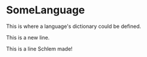 # SomeLanguage

This is where a language's dictionary could be defined.

This is a new line.

This is a line Schlem made!